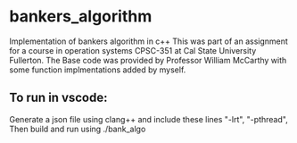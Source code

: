 # bankers_algorithm
Implementation of bankers algorithm in c++
This was part of an assignment for a course in operation systems CPSC-351 at Cal State University Fullerton. The Base code was provided by Professor William McCarthy with some function implmentations added by myself.

## To run in vscode: 
Generate a json file using clang++ and include these lines "-lrt", "-pthread", Then build and run using ./bank_algo 
